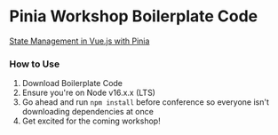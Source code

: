 # Pinia Workshop Boilerplate Code

[State Management in Vue.js with Pinia](readme-screenshot.png)

### How to Use

1. Download Boilerplate Code
2. Ensure you're on Node v16.x.x (LTS)
3. Go ahead and run `npm install` before conference so everyone isn't downloading dependencies at once
4. Get excited for the coming workshop!
